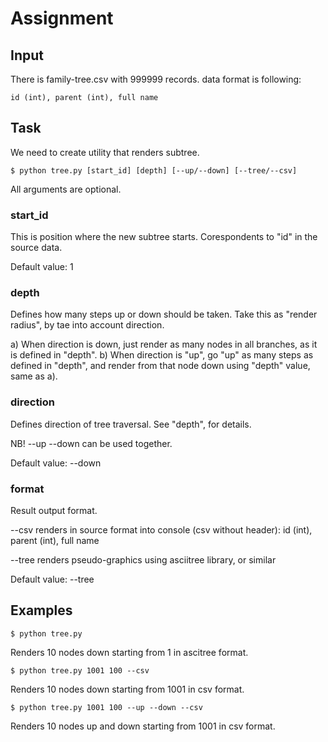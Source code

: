 
# Assignment

## Input

There is family-tree.csv with 999999 records.
data format is following:

`id (int), parent (int), full name`

## Task

We need to create utility that renders subtree.

`$ python tree.py [start_id] [depth] [--up/--down] [--tree/--csv]`

All arguments are optional.

### start_id
This is position where the new subtree starts.
Corespondents to "id" in the source data.

Default value: 1

### depth
Defines how many steps up or down should be taken.
Take this as "render radius", by tae into account direction.

a) When direction is down, just render as many nodes in all branches,
as it is defined in "depth".
b) When direction is "up", go "up" as many steps as defined in "depth",
and render from that node down using "depth" value, same as a).

### direction
Defines direction of tree traversal. See "depth", for details.

NB! --up --down can be used together. 

Default value: --down

### format
Result output format.

--csv renders in source format into console (csv without header):
id (int), parent (int), full name

--tree renders pseudo-graphics using asciitree library, or similar

Default value: --tree 

## Examples

`$ python tree.py`

Renders 10 nodes down starting from 1 in ascitree format.

`$ python tree.py 1001 100 --csv`

Renders 10 nodes down starting from 1001 in csv format.

`$ python tree.py 1001 100 --up --down --csv`

Renders 10 nodes up and down starting from 1001 in csv format.
 
